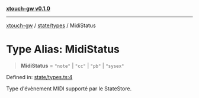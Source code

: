 [**xtouch-gw v0.1.0**](../../../README.md)

***

[xtouch-gw](../../../README.md) / [state/types](../README.md) / MidiStatus

# Type Alias: MidiStatus

> **MidiStatus** = `"note"` \| `"cc"` \| `"pb"` \| `"sysex"`

Defined in: [state/types.ts:4](https://github.com/JulienCr/xtouch-gw/blob/4762a61efc98f67cb78942b4a0e2d9f4848bdf43/src/state/types.ts#L4)

Type d'évènement MIDI supporté par le StateStore.
